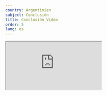 ```yaml
---
country: Argentinien
subject: Conclusión
title: Conclusión Video
order: 5
lang: es
---
```

<div class="media-wrapper">
    <div class="video">
        <iframe src="https://www.youtube.com/embed/5wlbq-whwWw?ecver=1"  allowfullscreen></iframe>
    </div>
</div>
